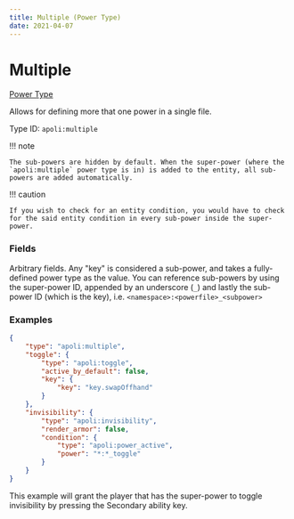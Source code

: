 ```yaml
---
title: Multiple (Power Type)
date: 2021-04-07
---
```


# Multiple

[Power Type](../power_types.md)

Allows for defining more that one power in a single file.

Type ID: `apoli:multiple`

!!! note

    The sub-powers are hidden by default. When the super-power (where the `apoli:multiple` power type is in) is added to the entity, all sub-powers are added automatically.

!!! caution

    If you wish to check for an entity condition, you would have to check for the said entity condition in every sub-power inside the super-power.


### Fields

Arbitrary fields. Any "key" is considered a sub-power, and takes a fully-defined power type as the value. You can reference sub-powers by using the super-power ID, appended by an underscore (`_`) and lastly the sub-power ID (which is the key), i.e. `<namespace>:<powerfile>_<subpower>`


### Examples 

```json
{
    "type": "apoli:multiple",
    "toggle": {
        "type": "apoli:toggle",
        "active_by_default": false,
        "key": {
            "key": "key.swapOffhand"
        }
    },
    "invisibility": {
        "type": "apoli:invisibility",
        "render_armor": false,
        "condition": {
            "type": "apoli:power_active",
            "power": "*:*_toggle"
        }
    }
}
```

This example will grant the player that has the super-power to toggle invisibility by pressing the Secondary ability key.
